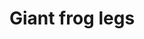 ---
layout: item
title: Giant frog legs
item-id: 4517
datatable: true
id: 4517
name: "Giant frog legs"
members: true
lowalch: 40
highalch: 60
examine: "This could feed a family of gnomes for a week!"
monsters:
  - id: 477
    name: "Giant frog"
    members: true
    combat_level: 99
    wiki_url: "https://oldschool.runescape.wiki/w/Giant_frog#Level_99"
    drops:
      - quantity: "1"
        rarity: 0.125
        drop_requirements: null
  - id: 8700
    name: "Giant frog"
    members: false
    combat_level: 13
    wiki_url: "https://oldschool.runescape.wiki/w/Giant_frog#Level_13"
    drops:
      - quantity: "1"
        rarity: 0.125
        drop_requirements: null
---